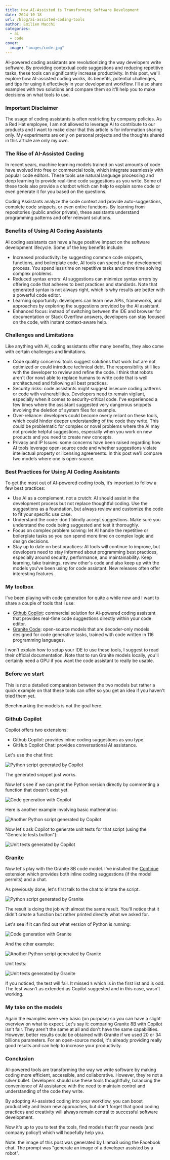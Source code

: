 ```yaml
---
title: How AI-Assisted is Transforming Software Development
date: 2024-10-18
url: /blog/ai-assisted-coding-tools
author: Emilien Macchi
categories:
  - ai
  - code
cover:
  image: "images/code.jpg"
---
```


AI-powered coding assistants are revolutionizing the way developers write software.
By providing contextual code suggestions and reducing repetitive tasks, these tools
can significantly increase productivity.
In this post, we'll explore how AI-assisted coding works, its benefits, potential challenges,
and tips for using it effectively in your development workflow. I'll also share
examples with two solutions and compare them so it'll help you to make decisions on what tools
to use.

<!--more-->

### Important Disclaimer

The usage of coding assistants is often restricting by company policies.
As a Red Hat employee, I am not allowed to leverage AI to contribute to our products and I want
to make clear that this article is for information sharing only.
My experiments are only on personal projects and the thoughts shared in this article are only my own.

### The Rise of AI-Assisted Coding

In recent years, machine learning models trained on vast amounts of code have evolved into free or commercial tools,
which integrate seamlessly with popular code editors. These tools use natural language processing and deep learning
to provide real-time code suggestions as you write. Some of these tools also provide a chatbot which can help to explain
some code or even generate it for you based on the questions.

Coding Assistants analyze the code context and provide auto-suggestions, complete code snippets, or even entire functions.
By learning from repositories (public and/or private), these assistants understand programming patterns and offer relevant solutions.

### Benefits of Using AI Coding Assistants

AI coding assistants can have a huge positive impact on the software development lifecycle. Some of the key benefits include:

- Increased productivity: by suggesting common code snippets, functions, and boilerplate code, AI tools can speed up the development process.
  You spend less time on repetitive tasks and more time solving complex problems.
- Reduced syntax errors: AI suggestions can minimize syntax errors by offering code that adheres
  to best practices and standards. Note that generated syntax is not always right, which is why results are better with a powerful code editor.
- Learning opportunity: developers can learn new APIs, frameworks, and approaches by exploring the suggestions provided by the AI assistant.
- Enhanced focus: instead of switching between the IDE and browser for documentation or Stack Overflow answers, developers can stay focused
  on the code, with instant context-aware help.

### Challenges and Limitations

Like anything with AI, coding assistants offer many benefits, they also come with certain challenges and limitations.

- Code quality concerns: tools suggest solutions that work but are not optimized or could introduce technical debt.
  The responsibility still lies with the developer to review and refine the code. I think that robots aren't (for now) able to replace
  humans to write code that is well architectured and following all best practices.
- Security risks: code assistants might suggest insecure coding patterns or code with vulnerabilities.
  Developers need to remain vigilant, especially when it comes to security-critical code.
  I've experienced a few times where the assistant suggested very dangerous snippets involving the deletion
  of system files for example.
- Over-reliance: developers could become overly reliant on these tools, which could hinder deeper understanding of the code they write.
  This could be problematic for complex or novel problems where the AI may not provide helpful suggestions, especially when you work
  on new products and you need to create new concepts.
- Privacy and IP Issues: some concerns have been raised regarding how AI tools leverage open-source code and whether suggestions violate
  intellectual property or licensing agreements. In this post we'll compare two models where one is open-source.

### Best Practices for Using AI Coding Assistants

To get the most out of AI-powered coding tools, it’s important to follow a few best practices:

- Use AI as a complement, not a crutch: AI should assist in the development process but not replace thoughtful coding.
  Use the suggestions as a foundation, but always review and customize the code to fit your specific use case.
- Understand the code: don't blindly accept suggestions. Make sure you understand the code being suggested and test it thoroughly.
- Focus on complex problem solving: let AI handle the repetitive or boilerplate tasks so you can spend more time on complex logic and design decisions.
- Stay up to date on best practices: AI tools will continue to improve, but developers need to stay informed about programming best practices,
  especially around security, performance, and maintainability. Keep learning, take trainings, review other's code and also keep up with
  the models you've been using for code assistant. New releases often offer interesting features.

### My toolbox

I've been playing with code generation for quite a while now and I want to share a couple of tools that I use:

- [Github Copilot](https://github.com/features/copilot): commercial solution for AI-powered coding assistant that provides
  real-time code suggestions directly within your code editor.
- [Granite Code](https://www.ibm.com/granite/playground/code/): open-source models that are decoder-only models designed for
  code generative tasks, trained with code written in 116 programming languages.

I won't explain how to setup your IDE to use these tools, I suggest to read their official documentation.
Note that to run Granite models locally, you'll certainly need a GPU if you want the code assistant to really be usable.

### Before we start

This is not a detailed comparaison between the two models but rather a quick example on that these tools can offer so you get an idea if you haven't tried them yet.

Benchmarking the models is not the goal here.

### Github Copilot

Copilot offers two extensions:

- Github Copilot: provides inline coding suggestions as you type.
- GitHub Copilot Chat: provides conversational AI assistance.

Let's use the chat first:

![Python script generated by Copilot](/images/code-ai-python-copilot.png)

The generated snippet just works.

Now let's see if we can print the Python version directly by
commenting a function that doesn't exist yet.

![Code generation with Copilot](/images/code-ai-python-copilot.gif)

Here is another example involving basic mathematics:

![Another Python script generated by Copilot](/images/code-ai-python2-copilot.png)

Now let's ask Copilot to generate unit tests for that script (using the "Generate tests button"):

![Unit tests generated by Copilot](/images/code-ai-tests-copilot.png)

### Granite

Now let's play with the Granite 8B code model.
I've installed the [Continue](https://www.continue.dev) extension which
provides both inline coding suggestions (if the model permits) and
a chat.

As previously done, let's first talk to the chat to initate the script.

![Python script generated by Granite](/images/code-ai-python-granite.png)

The result is doing the job with almost the same result.
You'll notice that it didn't create a function but rather printed directly what we asked for.

Let's see if it can find out what version of Python is running:

![Code generation with Granite](/images/code-ai-python2-granite.gif)

And the other example:

![Another Python script generated by Granite](/images/code-ai-python2-granite.png)

Unit tests:

![Unit tests generated by Granite](/images/code-ai-tests-granite.png)

If you noticed, the test will fail. It missed `5` which is in the first list and is odd.
The test wasn't as extended as Copilot suggested and in this case, wasn't working.


### My take on the models

Again the examples were very basic (on purpose) so you can have a slight overview on what to expect.
Let's say it: comparing Granite 8B with Copilot isn't fair. They aren't the same at all and don't have the same capabilities.
However, better results could be obtained with Granite if we used 20 or 34 billions parameters.
For an open-source model, it's already providing really good results and can help to increase your productivity.

### Conclusion

AI-powered tools are transforming the way we write software by making coding more efficient, accessible, and collaborative.
However, they're not a silver bullet. Developers should use these tools thoughtfully, balancing the convenience of AI assistance
with the need to maintain control and understanding of the code they write.

By adopting AI-assisted coding into your workflow, you can boost productivity and learn new approaches, but don't forget that good
coding practices and creativity will always remain central to successful software development.

Now it's up to you to test the tools, find models that fit your needs (and company policy!) which will hopefully help you.

Note: the image of this post was generated by Llama3 using the Facebook chat. The prompt was "generate an image of a developer assisted by a robot".
